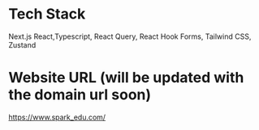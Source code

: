 # Tech Stack
Next.js React,Typescript, React Query, React Hook Forms, Tailwind CSS, Zustand

# Website URL (will be updated with the domain url soon)
https://www.spark_edu.com/

